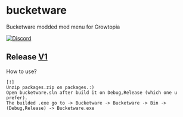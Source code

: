 # bucketware
Bucketware modded mod menu for Growtopia


[![Discord](https://img.shields.io/discord/917888904751874078?color=%23000000&style=plastic?label=discord)](https://discord.gg/y9ypPXtPrz)


## Release [V1](https://github.com/1Emin/bucketware/releases/tag/release)


How to use?
```
[!]
Unzip packages.zip on packages.:)
Open bucketware.sln after build it on Debug,Release (which one u prefer).
The builded .exe go to -> Bucketware -> Bucketware -> Bin -> (Debug,Release) -> Bucketware.exe
```
